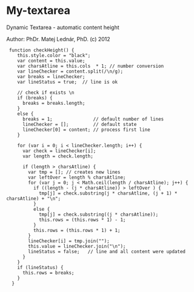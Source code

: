 My-textarea
===========

Dynamic Textarea - automatic content height


Author: PhDr. Matej Lednár, PhD. (c) 2012 

     function checkHeight() {
        this.style.color = "black";
        var content = this.value;
        var charsAtline = this.cols  * 1; // number conversion
        var lineChecker = content.split(/\n/g);
        var breaks = lineChecker;
        var lineStatus = true;  // line is ok

        // check if exists \n
        if (breaks) {
          breaks = breaks.length;
        }
        else {
          breaks = 1;               // default number of lines
          lineChecker = [];         // default state
          lineChecker[0] = content; // process first line
        }

        for (var i = 0; i < lineChecker.length; i++) {
          var check = lineChecker[i];
          var length = check.length;

          if (length > charsAtline) {
            var tmp = []; // creates new lines
            var leftOver = length % charsAtline;
            for (var j = 0; j < Math.ceil(length / charsAtline); j++) {
              if ((length - (j * charsAtline)) > leftOver ) {
                tmp[j] = check.substring(j * charsAtline, (j + 1) * charsAtline) + "\n";
              }
              else {
                tmp[j] = check.substring((j * charsAtline));
                this.rows = (this.rows * 1) - 1;
              }
              this.rows = (this.rows * 1) + 1;
            }
            lineChecker[i] = tmp.join("");
            this.value = lineChecker.join("\n");            
            lineStatus = false;   // line and all content were updated
          }
        }
        if (lineStatus) {
          this.rows = breaks;
        }
      }
